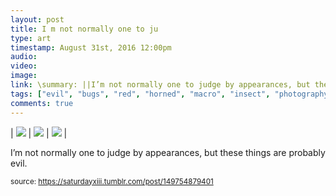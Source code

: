 ```yaml
---
layout: post
title: I m not normally one to ju
type: art
timestamp: August 31st, 2016 12:00pm
audio: 
video: 
image: 
link: \summary: ||I’m not normally one to judge by appearances, but these things are probably evil.
tags: ["evil", "bugs", "red", "horned", "macro", "insect", "photography", "art"]
comments: true
---
```


| <img src="https://saturdayxiii.github.io/media/149754879401_0.jpg"/> | <img src="https://saturdayxiii.github.io/media/149754879401_1.jpg"/> | <img src="https://saturdayxiii.github.io/media/149754879401_2.jpg"/> |

I’m not normally one to judge by appearances, but these things are probably evil.
 
  
<small>source: https://saturdayxiii.tumblr.com/post/149754879401</small>
